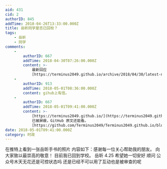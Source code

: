 ```yaml
---
aid: 431
cid: 2
authorID: 845
addTime: 2018-04-26T13:33:00.000Z
title: 岳昕同学是否已回校？
tags:
    - 岳昕
    - 同学
comments:
    -
        authorID: 667
        addTime: 2018-04-30T07:26:00.000Z
        content: >-
            最新回应
            [https://terminus2049.github.io/archive/2018/04/30/latest-news-about-yue-xin.html](https://terminus2049.github.io/archive/2018/04/30/latest-news-about-yue-xin.html)
    -
        authorID: 913
        addTime: 2018-05-01T08:36:00.000Z
        content: gihub上有信。
    -
        authorID: 667
        addTime: 2018-05-01T09:41:00.000Z
        content: >-
            [https://terminus2049.github.io/](https://terminus2049.github.io/)
            已被屏蔽，GitHub 原文还能看。
            [https://github.com/Terminus2049/Terminus2049.github.io/blob/master/\_posts/2018-04-30-latest-news-about-yue-xin.md](https://github.com/Terminus2049/Terminus2049.github.io/blob/master/_posts/2018-04-30-latest-news-about-yue-xin.md)
date: 2018-05-01T09:41:00.000Z
category: 时政
---
```


在推特上看到一张岳昕手书的照片 内容如下：感谢每一位关心帮助我的朋友。 向大家致以最崇高的敬意！ 目前我已回到学校。 岳昕 4.25 希望她一切安好 顺问 公众号木天无花还是可控状态吗 还是已经不可以用了互动也是被审查的呢
